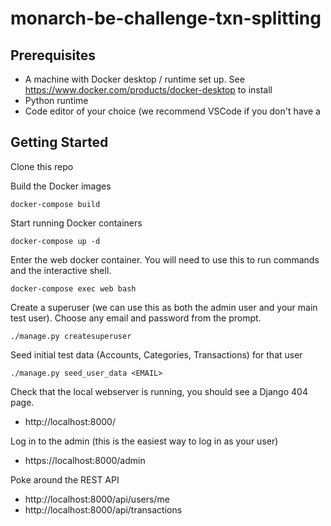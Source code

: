 # monarch-be-challenge-txn-splitting

## Prerequisites
- A machine with Docker desktop / runtime set up. See https://www.docker.com/products/docker-desktop to install
- Python runtime
- Code editor of your choice (we recommend VSCode if you don't have a 

## Getting Started
Clone this repo

Build the Docker images
```
docker-compose build
```

Start running Docker containers
```
docker-compose up -d
```

Enter the web docker container. You will need to use this to run commands and the interactive shell.
```
docker-compose exec web bash
```

Create a superuser (we can use this as both the admin user and your main test user). Choose any email and password from the prompt.
```
./manage.py createsuperuser
```

Seed initial test data (Accounts, Categories, Transactions) for that user
```
./manage.py seed_user_data <EMAIL>
```

Check that the local webserver is running, you should see a Django 404 page.
- http://localhost:8000/

Log in to the admin (this is the easiest way to log in as your user)
- https://localhost:8000/admin

Poke around the REST API 
- http://localhost:8000/api/users/me
- http://localhost:8000/api/transactions
